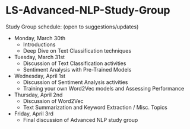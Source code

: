 # LS-Advanced-NLP-Study-Group

Study Group schedule: (open to suggestions/updates)

- Monday, March 30th
  - Introductions
  - Deep Dive on Text Classification techniques
- Tuesday, March 31st
  - Discussion of Text Classification activities
  - Sentiment Analysis with Pre-Trained Models
- Wednesday, April 1st 
  - Discussion of Sentiment Analysis activities
  - Training your own Word2Vec models and Assessing Performance
- Thursday, April 2nd 
  - Discussion of Word2Vec
  - Text Summarization and Keyword Extraction / Misc. Topics
- Friday, April 3rd 
  - Final discussion of Advanced NLP study group
